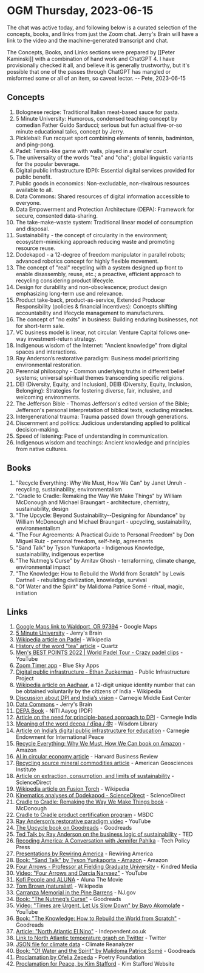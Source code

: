 # OGM Thursday, 2023-06-15

The chat was active today, and following below is a curated selection of the concepts, books, and links from just the Zoom chat. Jerry's Brain will have a link to the video and the machine-generated transcript and chat.

The Concepts, Books, and Links sections were prepared by [[Peter Kaminski]] with a combination of hand work and ChatGPT 4. I have provisionally checked it all, and believe it is generally trustworthy, but it's possible that one of the passes through ChatGPT has mangled or misformed some or all of an item, so caveat lector. -- Pete, 2023-06-15

## Concepts

1. Bolognese recipe: Traditional Italian meat-based sauce for pasta.
2. 5 Minute University: Humorous, condensed teaching concept by comedian Father Guido Sarducci; serious but fun actual five-or-so minute educational talks, concept by Jerry.
3. Pickleball: Fun racquet sport combining elements of tennis, badminton, and ping-pong.
4. Padel: Tennis-like game with walls, played in a smaller court.
5. The universality of the words "tea" and "cha"; global linguistic variants for the popular beverage.
6. Digital public infrastructure (DPI): Essential digital services provided for public benefit.
7. Public goods in economics: Non-excludable, non-rivalrous resources available to all.
8. Data Commons: Shared resources of digital information accessible to everyone.
9. Data Empowerment and Protection Architecture (DEPA): Framework for secure, consented data-sharing.
10. The take-make-waste system: Traditional linear model of consumption and disposal.
11. Sustainability - the concept of circularity in the environment; ecosystem-mimicking approach reducing waste and promoting resource reuse.
12. Dodekapod - a 12-degree of freedom manipulator in parallel robots; advanced robotics concept for highly flexible movement.
13. The concept of "real" recycling with a system designed up front to enable disassembly, reuse, etc.; a proactive, efficient approach to recycling considering product lifecycle.
14. Design for durability and non-obsolescence; product design emphasizing long-term use and relevance.
15. Product take-back, product-as-service, Extended Producer Responsibility (policies & financial incentives): Concepts shifting accountability and lifecycle management to manufacturers.
16. The concept of "no exits" in business: Building enduring businesses, not for short-term sale.
17. VC business model is linear, not circular: Venture Capital follows one-way investment-return strategy.
18. Indigenous wisdom of the Internet: "Ancient knowledge" from digital spaces and interactions.
19. Ray Anderson’s restorative paradigm: Business model prioritizing environmental restoration.
20. Perennial philosophy - Common underlying truths in different belief systems; universal spiritual themes transcending specific religions.
21. DEI (Diversity, Equity, and Inclusion), DEIB (Diversity, Equity, Inclusion, Belonging): Strategies for fostering diverse, fair, inclusive, and welcoming environments.
22. The Jefferson Bible - Thomas Jefferson's edited version of the Bible; Jefferson's personal interpretation of biblical texts, excluding miracles.
23. Intergenerational trauma: Trauma passed down through generations.
24. Discernment and politics: Judicious understanding applied to political decision-making.
25. Speed of listening: Pace of understanding in communication.
26. Indigenous wisdom and teachings: Ancient knowledge and principles from native cultures.

## Books

1. "Recycle Everything: Why We Must, How We Can" by Janet Unruh - recycling, sustainability, environmentalism
2. "Cradle to Cradle: Remaking the Way We Make Things" by William McDonough and Michael Braungart - architecture, chemistry, sustainability, design
3. "The Upcycle: Beyond Sustainability--Designing for Abundance" by William McDonough and Michael Braungart - upcycling, sustainability, environmentalism
4. "The Four Agreements: A Practical Guide to Personal Freedom" by Don Miguel Ruiz - personal freedom, self-help, agreements
5. "Sand Talk" by Tyson Yunkaporta - Indigenous Knowledge, sustainability, indigenous expertise
6. "The Nutmeg’s Curse" by Amitav Ghosh - terraforming, climate change, environmental impact
7. "The Knowledge: How to Rebuild the World from Scratch" by Lewis Dartnell - rebuilding civilization, knowledge, survival
8. "Of Water and the Spirit" by Malidoma Patrice Somé - ritual, magic, initiation

## Links

1. [Google Maps link to Waldport, OR 97394](https://www.google.com/maps/place/Waldport,+OR+97394/@44.4209026,-124.0977145,13z/) - Google Maps
2. [5 Minute University](https://bra.in/9vPAR9) - Jerry's Brain
3. [Wikipedia article on Padel](https://en.wikipedia.org/wiki/Padel) - Wikipedia
5. [History of the word "tea" article](https://qz.com/1176962/map-how-the-word-tea-spread-over-land-and-sea-to-conquer-the-world) - Quartz
6. [Men's BEST POINTS 2022 | World Padel Tour - Crazy padel clips](https://www.youtube.com/watch?v=Yrd3Px1uyTI) - YouTube
7. [Zoom Timer app](https://blueskyapps.org/zoom-timer) - Blue Sky Apps
8. [Digital public infrastructure - Ethan Zuckerman](https://publicinfrastructure.org/) - Public Infrastructure Project
9. [Wikipedia article on Aadhaar](https://en.wikipedia.org/wiki/Aadhaar), a 12-digit unique identity number that can be obtained voluntarily by the citizens of India - Wikipedia
10. [Discussion about DPI and India’s vision](https://carnegie-mec.org/sada/89285?lang=en) - Carnegie Middle East Center
11. [Data Commons](https://bra.in/8vNeaz) - Jerry's Brain
12. [DEPA Book](https://www.niti.gov.in/sites/default/files/2020-09/DEPA-Book.pdf) - NITI Aayog (PDF)
13. [Article on the need for principle-based approach to DPI](https://carnegieindia.org/2023/05/17/what-is-dpi-need-for-principle-based-approach-pub-89764) - Carnegie India
14. [Meaning of the word deepa / dīpa / दीप](https://www.wisdomlib.org/definition/dipa) - Wisdom Library
15. [Article on India’s digital public infrastructure for education](https://carnegieendowment.org/2023/03/27/digital-public-goods-for-education-indian-experience-pub-89341) - Carnegie Endowment for International Peace
16. [Recycle Everything: Why We Must, How We Can book on Amazon](https://www.amazon.com/Recycle-Everything-Why-Must-How/dp/1450599052) - Amazon
17. [AI in circular economy article](https://hbr.org/2023/06/how-ai-will-accelerate-the-circular-economy) - Harvard Business Review
18. [Recycling source mineral commodities article](https://www.americangeosciences.org/geoscience-currents/recycling-source-mineral-commodities) - American Geosciences Institute
19. [Article on extraction, consumption, and limits of sustainability](https://www.sciencedirect.com/science/article/pii/S092134492100118X) - ScienceDirect
20. [Wikipedia article on Fusion Torch](https://en.wikipedia.org/wiki/Fusion_torch) - Wikipedia
21. [Kinematics analyses of Dodekapod - ScienceDirect](https://www.sciencedirect.com/science/article/abs/pii/S0094114X0500008X) - ScienceDirect
22. [Cradle to Cradle: Remaking the Way We Make Things book](https://mcdonough.com/cradle-to-cradle/) - McDonough
23. [Cradle to Cradle product certification program](https://mbdc.com/) - MBDC
24. [Ray Anderson’s restorative paradigm video](https://youtu.be/FEsewbG4UOo?t=131) - YouTube
25. [The Upcycle book on Goodreads](https://www.goodreads.com/book/show/16066814-the-upcycle) - Goodreads
26. [Ted Talk by Ray Anderson on the business logic of sustainability](https://www.ted.com/talks/ray_anderson_the_business_logic_of_sustainability) - TED
27. [Recoding America: A Conversation with Jennifer Pahlka](https://techpolicy.press/recoding-america-a-conversation-with-jennifer-pahlka/) - Tech Policy Press
28. [Presentations by Rewiring America](https://www.rewiringamerica.org/) - Rewiring America
29. [Book: "Sand Talk" by Tyson Yunkaporta - Amazon](https://www.amazon.com/Knowledge-Rebuild-Civilization-Aftermath-Cataclysm/dp/0143127047) - Amazon
30. [Four Arrows - Professor at Fielding Graduate University](https://kindredmedia.org/2022/12/discovering-using-kindreds-worldview-chart-by-four-arrows-a-video-with-four-arrows-and-darcia-narvaez/) - Kindred Media
31. [Video: "Four Arrows and Darcia Narvaez"](https://www.youtube.com/watch?v=_livxZNCQeU\&t=364s) - YouTube
32. [Kofi People and ALUNA](https://www.alunathemovie.com/ecological-warning) - Aluna The Movie
33. [Tom Brown (naturalist)](http://en.wikipedia.org/wiki/Tom_Brown_\(naturalist\)) - Wikipedia
34. [Carranza Memorial in the Pine Barrens](https://nj.gov/dep/parksandforests/historic/carranzamemorial.html) - NJ.gov
35. [Book: "The Nutmeg’s Curse"](https://www.goodreads.com/book/show/57331880-the-nutmeg-s-curse) - Goodreads
36. [Video: "Times are Urgent, Let Us Slow Down" by Bayo Akomolafe](https://www.youtube.com/watch?v=motnLHtMHRw) - YouTube
37. [Book: "The Knowledge: How to Rebuild the World from Scratch"](https://www.goodreads.com/book/show/18114087-the-knowledge) - Goodreads
38. [Article: "North Atlantic El Nino"](https://www.independent.co.uk/climate-change/news/north-atlantic-el-nino-national-oceanic-and-atmospheric-administration-scientists-university-of-sussex-b2356711.html) - Independent.co.uk
39. [Link to North Atlantic temperature graph on Twitter](https://twitter.com/EliotJacobson/status/1667571728984461312) - Twitter
40. [JSON file for climate data](https://climatereanalyzer.org/clim/sst_daily/json/oisst2.1_natlan1_sst_day.json) - Climate Reanalyzer
41. [Book: "Of Water and the Spirit" by Malidoma Patrice Somé](https://www.goodreads.com/en/book/show/192354) - Goodreads
42. [Proclamation by Ofelia Zepeda](https://www.poetryfoundation.org/poems/53448/proclamation) - Poetry Foundation
43. [Proclamation for Peace, by Kim Stafford](https://www.kimstaffordpoet.com/kim-stafford-poems-with-prompts) - Kim Stafford Website
